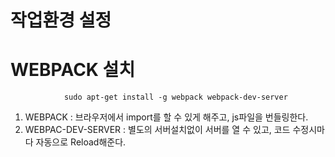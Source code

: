# 작업환경 설정

# WEBPACK 설치
                sudo apt-get install -g webpack webpack-dev-server

1. WEBPACK : 브라우저에서 import를 할 수 있게 해주고, js파일을 번들링한다.
2. WEBPAC-DEV-SERVER : 별도의 서버설치없이 서버를 열 수 있고, 코드 수정시마다 자동으로 Reload해준다.
